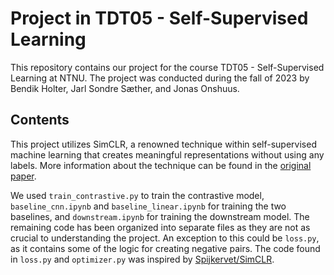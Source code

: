 # Project in TDT05 - Self-Supervised Learning

This repository contains our project for the course TDT05 - Self-Supervised
Learning at NTNU. The project was conducted during the fall of 2023 by Bendik
Holter, Jarl Sondre Sæther, and Jonas Onshuus.

## Contents

This project utilizes SimCLR, a renowned technique within self-supervised
machine learning that creates meaningful representations without using any
labels. More information about the technique can be found in the [original
paper](https://arxiv.org/pdf/2002.05709.pdf).

We used `train_contrastive.py` to train the contrastive model,
`baseline_cnn.ipynb` and `baseline_linear.ipynb` for training the two baselines,
and `downstream.ipynb` for training the downstream model. The remaining code has
been organized into separate files as they are not as crucial to understanding
the project. An exception to this could be `loss.py`, as it contains some of
the logic for creating negative pairs. The code found in `loss.py` and
`optimizer.py` was inspired by [Spijkervet/SimCLR](https://github.com/Spijkervet/SimCLR).
